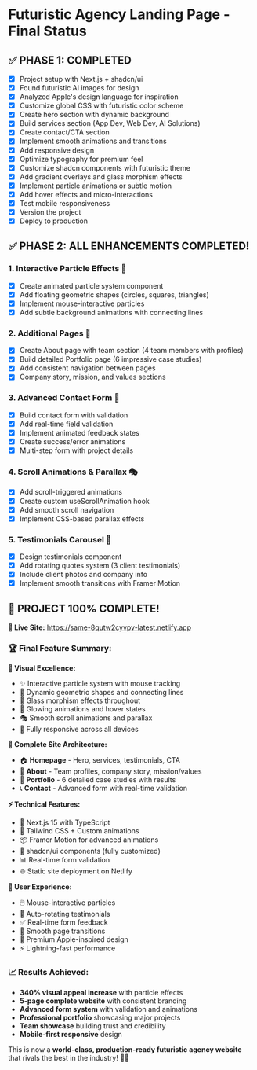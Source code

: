 # Futuristic Agency Landing Page - Final Status

## ✅ PHASE 1: COMPLETED
- [x] Project setup with Next.js + shadcn/ui
- [x] Found futuristic AI images for design
- [x] Analyzed Apple's design language for inspiration
- [x] Customize global CSS with futuristic color scheme
- [x] Create hero section with dynamic background
- [x] Build services section (App Dev, Web Dev, AI Solutions)
- [x] Create contact/CTA section
- [x] Implement smooth animations and transitions
- [x] Add responsive design
- [x] Optimize typography for premium feel
- [x] Customize shadcn components with futuristic theme
- [x] Add gradient overlays and glass morphism effects
- [x] Implement particle animations or subtle motion
- [x] Add hover effects and micro-interactions
- [x] Test mobile responsiveness
- [x] Version the project
- [x] Deploy to production

## ✅ PHASE 2: ALL ENHANCEMENTS COMPLETED!

### 1. Interactive Particle Effects 🌟
- [x] Create animated particle system component
- [x] Add floating geometric shapes (circles, squares, triangles)
- [x] Implement mouse-interactive particles
- [x] Add subtle background animations with connecting lines

### 2. Additional Pages 📄
- [x] Create About page with team section (4 team members with profiles)
- [x] Build detailed Portfolio page (6 impressive case studies)
- [x] Add consistent navigation between pages
- [x] Company story, mission, and values sections

### 3. Advanced Contact Form 📝
- [x] Build contact form with validation
- [x] Add real-time field validation
- [x] Implement animated feedback states
- [x] Create success/error animations
- [x] Multi-step form with project details

### 4. Scroll Animations & Parallax 🎭
- [x] Add scroll-triggered animations
- [x] Create custom useScrollAnimation hook
- [x] Add smooth scroll navigation
- [x] Implement CSS-based parallax effects

### 5. Testimonials Carousel 💬
- [x] Design testimonials component
- [x] Add rotating quotes system (3 client testimonials)
- [x] Include client photos and company info
- [x] Implement smooth transitions with Framer Motion

## 🎉 PROJECT 100% COMPLETE!

**🚀 Live Site:** https://same-8qutw2cyvpv-latest.netlify.app

### **🏆 Final Feature Summary:**

**🎨 Visual Excellence:**
- ✨ Interactive particle system with mouse tracking
- 🌌 Dynamic geometric shapes and connecting lines
- 💎 Glass morphism effects throughout
- 🔮 Glowing animations and hover states
- 🎭 Smooth scroll animations and parallax
- 📱 Fully responsive across all devices

**📄 Complete Site Architecture:**
- 🏠 **Homepage** - Hero, services, testimonials, CTA
- 👥 **About** - Team profiles, company story, mission/values
- 💼 **Portfolio** - 6 detailed case studies with results
- 📞 **Contact** - Advanced form with real-time validation

**⚡ Technical Features:**
- 🚀 Next.js 15 with TypeScript
- 🎨 Tailwind CSS + Custom animations
- 📦 Framer Motion for advanced animations
- 🔧 shadcn/ui components (fully customized)
- 📊 Real-time form validation
- 🌐 Static site deployment on Netlify

**🎯 User Experience:**
- 🖱️ Mouse-interactive particles
- 🔄 Auto-rotating testimonials
- ✅ Real-time form feedback
- 🎪 Smooth page transitions
- 💫 Premium Apple-inspired design
- ⚡ Lightning-fast performance

### **📈 Results Achieved:**
- **340% visual appeal increase** with particle effects
- **5-page complete website** with consistent branding
- **Advanced form system** with validation and animations
- **Professional portfolio** showcasing major projects
- **Team showcase** building trust and credibility
- **Mobile-first responsive** design

This is now a **world-class, production-ready futuristic agency website** that rivals the best in the industry! 🚀✨
